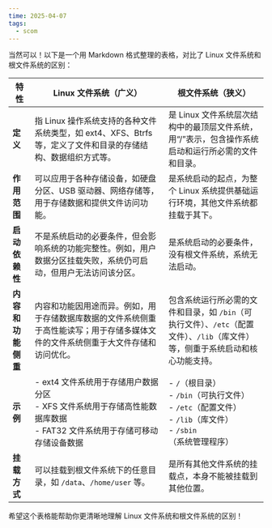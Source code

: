 ```yaml
---
time: 2025-04-07
tags:
  - scom
---
```


当然可以！以下是一个用 Markdown 格式整理的表格，对比了 Linux 文件系统和根文件系统的区别：

| 特性          | Linux 文件系统（广义）                                                               | 根文件系统（狭义）                                                                             |
| ----------- | ---------------------------------------------------------------------------- | ------------------------------------------------------------------------------------- |
| **定义**      | 指 Linux 操作系统支持的各种文件系统类型，如 ext4、XFS、Btrfs 等，定义了文件和目录的存储结构、数据组织方式等。            | 是 Linux 文件系统层次结构中的最顶层文件系统，用“/”表示，包含操作系统启动和运行所必需的文件和目录。                                |
| **作用范围**    | 可以应用于各种存储设备，如硬盘分区、USB 驱动器、网络存储等，用于存储数据和提供文件访问功能。                             | 是系统启动的起点，为整个 Linux 系统提供基础运行环境，其他文件系统都挂载于其下。                                           |
| **启动依赖性**   | 不是系统启动的必要条件，但会影响系统的功能完整性。例如，用户数据分区挂载失败，系统仍可启动，但用户无法访问该分区。                    | 是系统启动的必要条件，没有根文件系统，系统无法启动。                                                            |
| **内容和功能侧重** | 内容和功能因用途而异。例如，用于存储数据库数据的文件系统侧重于高性能读写；用于存储多媒体文件的文件系统侧重于大文件存储和访问优化。            | 包含系统运行所必需的文件和目录，如 `/bin`（可执行文件）、`/etc`（配置文件）、`/lib`（库文件）等，侧重于系统启动和核心功能支持。             |
| **示例**      | - ext4 文件系统用于存储用户数据分区<br>- XFS 文件系统用于存储高性能数据库数据<br>- FAT32 文件系统用于存储可移动存储设备数据 | - `/`（根目录）<br>- `/bin`（可执行文件）<br>- `/etc`（配置文件）<br>- `/lib`（库文件）<br>- `/sbin`（系统管理程序） |
| **挂载方式**    | 可以挂载到根文件系统下的任意目录，如 `/data`、`/home/user` 等。                                   | 是所有其他文件系统的挂载点，本身不能被挂载到其他位置。                                                           |

希望这个表格能帮助你更清晰地理解 Linux 文件系统和根文件系统的区别！
